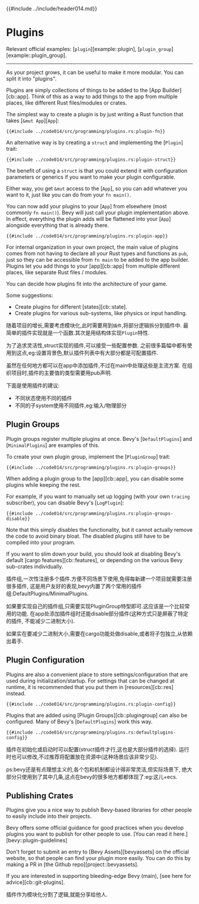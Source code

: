 {{#include ../include/header014.md}}

# Plugins

Relevant official examples:
[`plugin`][example::plugin],
[`plugin_group`][example::plugin_group].

---

As your project grows, it can be useful to make it more modular. You can
split it into "plugins".

Plugins are simply collections of things to be added to the [App
Builder][cb::app]. Think of this as a way to add things to the app from
multiple places, like different Rust files/modules or crates.

The simplest way to create a plugin is by just writing a Rust function
that takes [`&mut App`][`App`]:

```rust,no_run,noplayground
{{#include ../code014/src/programming/plugins.rs:plugin-fn}}
```

An alternative way is by creating a `struct` and implementing the [`Plugin`] trait:

```rust,no_run,noplayground
{{#include ../code014/src/programming/plugins.rs:plugin-struct}}
```

The benefit of using a `struct` is that you could extend it with configuration
parameters or generics if you want to make your plugin configurable.

Either way, you get `&mut` access to the [`App`], so you can add whatever
you want to it, just like you can do from your `fn main()`.

You can now add your plugins to your [`App`] from elsewhere (most commonly
`fn main()`). Bevy will just call your plugin implementation above. In effect,
everything the plugin adds will be flattened into your [`App`] alongside
everything that is already there.

```rust,no_run,noplayground
{{#include ../code014/src/programming/plugins.rs:plugin-app}}
```

For internal organization in your own project, the main value of plugins
comes from not having to declare all your Rust types and functions as
`pub`, just so they can be accessible from `fn main` to be added to the
app builder. Plugins let you add things to your [app][cb::app] from multiple
different places, like separate Rust files / modules.

You can decide how plugins fit into the architecture of your game.

Some suggestions:
 - Create plugins for different [states][cb::state].
 - Create plugins for various sub-systems, like physics or input handling.

随着项目的增长,需要考虑模块化,此时需要用到`插件`,将部分逻辑拆分到插件中.
最简单的插件实现就是一个函数.其次是用结构体实现`Plugin`特性.

为了追求灵活性,struct实现的插件,可以接受一些配置参数.
之前很多篇幅中都有使用到这点,eg:设置背景色,默认插件列表中有大部分都是可配置插件.

虽然在任何地方都可以在app中添加插件,不过在main中处理这些是主流方案.
在组织项目时,插件的主要值的类型需要用pub声明.

下面是使用插件的建议:
 - 不同状态使用不同的插件
 - 不同的子system使用不同插件,eg:输入/物理部分

## Plugin Groups

Plugin groups register multiple plugins at once.  Bevy's [`DefaultPlugins`]
and [`MinimalPlugins`] are examples of this.

To create your own plugin group, implement the [`PluginGroup`] trait:

```rust,no_run,noplayground
{{#include ../code014/src/programming/plugins.rs:plugin-groups}}
```

When adding a plugin group to the [app][cb::app], you can disable some
plugins while keeping the rest.

For example, if you want to manually set up logging (with your own `tracing`
subscriber), you can disable Bevy's [`LogPlugin`]:

```rust,no_run,noplayground
{{#include ../code014/src/programming/plugins.rs:plugin-groups-disable}}
```

Note that this simply disables the functionality, but it cannot actually
remove the code to avoid binary bloat. The disabled plugins still have to
be compiled into your program.

If you want to slim down your build, you should look at disabling Bevy's
default [cargo features][cb::features], or depending on the various Bevy
sub-crates individually.

插件组,一次性注册多个插件.方便不同场景下使用,免得每新建一个项目就需要注册很多插件,
这是用户友好的表现,bevy内置了两个常用的插件组:DefaultPlugins/MinimalPlugins.

如果要实现自己的插件组,只需要实现PluginGroup特型即可.这应该是一个比较常用的功能.
在app处添加插件组时还能disable部分插件(这种方式只是屏蔽了特定的插件,
不能减少二进制大小).

如果实在要减少二进制大小,需要在cargo功能处做disable,或者将子包独立,从依赖出着手.

## Plugin Configuration

Plugins are also a convenient place to store settings/configuration that are
used during initialization/startup. For settings that can be changed at runtime,
it is recommended that you put them in [resources][cb::res] instead.

```rust,no_run,noplayground
{{#include ../code014/src/programming/plugins.rs:plugin-config}}
```

Plugins that are added using [Plugin Groups][cb::plugingroup] can also be
configured. Many of Bevy's [`DefaultPlugins`] work this way.

```rust,no_run,noplayground
{{#include ../code014/src/programming/plugins.rs:defaultplugins-config}}
```

插件在初始化或启动时可以配置(struct插件才行,这也是大部分插件的选择).
运行时也可以修改,不过推荐将配置放在资源中(这种场景应该非常少见).

ps:bevy还是有点理想主义的,各个包和机制都设计得非常灵活,但实际场景下,
绝大部分只使用到了其中几条,这点在bevy的很多地方都都体现了:eg:这儿+ecs.

## Publishing Crates

Plugins give you a nice way to publish Bevy-based libraries for other people
to easily include into their projects.

Bevy offers some official guidance for good practices when you develop plugins
you want to publish for other people to use. [You can read it here.][bevy::plugin-guidelines]

Don't forget to submit an entry to [Bevy Assets][bevyassets] on the official
website, so that people can find your plugin more easily. You can do this
by making a PR in [the Github repo][project::bevyassets].

If you are interested in supporting bleeding-edge Bevy (main), [see here
for advice][cb::git-plugins].

插件作为模块化分割了逻辑,就能分享给他人.
